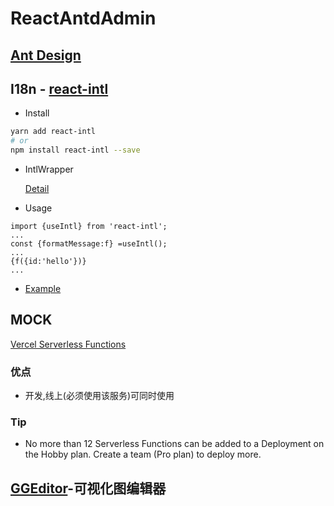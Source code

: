 # ReactAntdAdmin

## [Ant Design](https://ant-design.gitee.io/index-cn)

## I18n - [react-intl](https://formatjs.io/docs/react-intl/)

- Install

```sh
yarn add react-intl
# or
npm install react-intl --save
```

- IntlWrapper

  [Detail]('./src/language/index.tsx')

- Usage

```tsx
import {useIntl} from 'react-intl';
...
const {formatMessage:f} =useIntl();
...
{f({id:'hello'})}
...
```

- [Example](https://github.com/formatjs/formatjs/tree/master/packages/react-intl/examples)

## MOCK

[Vercel Serverless Functions](https://vercel.com/docs/v2/serverless-functions/introduction)

### 优点

- 开发,线上(必须使用该服务)可同时使用

### Tip

- No more than 12 Serverless Functions can be added to a Deployment on the Hobby plan. Create a team (Pro plan) to deploy more.

## [GGEditor](https://github.com/gaoli/GGEditor)-可视化图编辑器